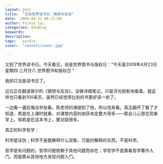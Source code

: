 ```yaml
---
layout: post  
title:  "又到世界读书日：猜想与反驳"
date:  2009-04-23 08:12:00
author: Pickle Cai  
categories: EduBlog  
keywords: 
description:   
tags:	pickle   
cover:  "/assets/cover.jpg"  

---
```


又到了世界读书日。今天看见，说是世界图书与版权日：“今天是2009年4月23日 星期四 三月廿八 世界图书和版权日 ”



我却只当是读书日了。



近日正在翻波普尔的《猜想与反驳》，没做详细笔记，只是浮光掠影地看着。就这样也只看到100来页，虽然已经觉得比别的书更好读一些了。



一边看一遍后悔没早些看。陈老师的课提到了他，所以找来看。真正翻开了看了才知道，若是在上课时就看，对课堂内容的收获肯定要大得多——那会儿心思在现象学上。倘若是在这本书上，要对路很多。



真正的科学哲学：





科学是证伪；科学不是能解释什么现象，万能的解释的东西，不是科学。

哲学是有问题的，哲学问题依赖于其他问题而存在；学哲学不是靠看哲学著作入门，而是靠从其他地方发现问题入门。

 



		    
